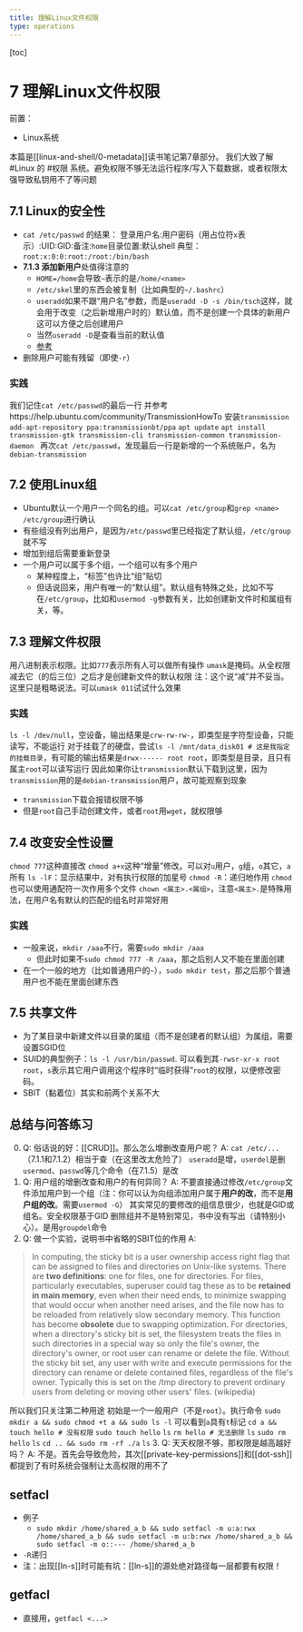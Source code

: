 ```yaml
---
title: 理解Linux文件权限
type: operations
---
```


[toc]
# 7 理解Linux文件权限
前置：
- Linux系统

本篇是[[linux-and-shell/0-metadata]]读书笔记第7章部分。
我们大致了解 #Linux 的 #权限 系统。避免权限不够无法运行程序/写入下载数据，或者权限太强导致私钥用不了等问题
## 7.1 Linux的安全性
- `cat /etc/passwd`
的结果：
登录用户名:用户密码（用占位符`x`表示）:UID:GID:备注:`home`目录位置:默认shell
典型：
`root:x:0:0:root:/root:/bin/bash`
- **7.1.3 添加新用户**处值得注意的
	- `HOME=/home`会导致`~`表示的是`/home/<name>`
	- `/etc/skel`里的东西会被复制（比如典型的`~/.bashrc`）
	- `useradd`如果不跟“用户名”参数，而是`useradd -D -s /bin/tsch`这样，就会用于改变（之后新增用户时的）默认值，而不是创建一个具体的新用户
这可以方便之后创建用户
	- 当然`useradd -D`是查看当前的默认值
	- [参考](https://blog.csdn.net/qq_42341984/article/details/120949451#:~:text=%E5%88%9B%E5%BB%BA%E6%96%B0%E7%94%A8%E6%88%B7%E5%B9%B6%E6%B7%BB%E5%8A%A0sudo%E6%9D%83%E9%99%90%201%201%20%E5%88%9B%E5%BB%BA%E6%96%B0%E7%94%A8%E6%88%B7%20%E4%B8%80%E9%94%AE%E6%B7%BB%E5%8A%A0%20useradd%20-d%20%2Fdata%2Fuser%2Fgyb,this%20file.%20...%203%203%20%E5%88%A0%E9%99%A4%E7%94%A8%E6%88%B7%20linux%E5%9F%BA%E7%A1%80%E5%91%BD%E4%BB%A4%E2%80%93userdel%20%E5%88%A0%E9%99%A4%E7%94%A8%E6%88%B7%E5%B8%90%E6%88%B7%E5%92%8C%E7%9B%B8%E5%85%B3%E6%96%87%E4%BB%B6)
- 删除用户可能有残留（即使`-r`）
### 实践
我们记住`cat /etc/passwd`的最后一行
并参考https://help.ubuntu.com/community/TransmissionHowTo
安装`transmission`
`add-apt-repository ppa:transmissionbt/ppa`
`apt update`
`apt install transmission-gtk transmission-cli transmission-common transmission-daemon
`
再次`cat /etc/passwd`，发现最后一行是新增的一个系统账户，名为`debian-transmission`
## 7.2 使用Linux组
- Ubuntu默认一个用户一个同名的组。可以`cat /etc/group`和`grep <name> /etc/group`进行确认
- 有些组没有列出用户，是因为`/etc/passwd`里已经指定了默认组，`/etc/group`就不写
- 增加到组后需要重新登录
- 一个用户可以属于多个组，一个组可以有多个用户
	- 某种程度上，“标签”也许比“组”贴切
	- 但话说回来，用户有唯一的“默认组”。默认组有特殊之处，比如不写在`/etc/group`，比如和`usermod -g`参数有关，比如创建新文件时和属组有关，等。
## 7.3 理解文件权限
用八进制表示权限。比如`777`表示所有人可以做所有操作
`umask`是掩码。从全权限减去它（的后三位）之后才是创建新文件的默认权限
注：这个说“减”并不妥当。这里只是粗略说法。可以`umask 011`试试什么效果
### 实践
`ls -l /dev/null`，空设备，输出结果是`crw-rw-rw-`，即类型是字符型设备，只能读写，不能运行
对于挂载了的硬盘，尝试`ls -l /mnt/data_disk01 # 这是我指定的挂载目录`，有可能的输出结果是`drwx------ root root`，即类型是目录，且只有属主`root`可以读写运行
因此如果你让`transmission`默认下载到这里，因为`transmission`用的是`debian-transmission`用户，故可能观察到现象
- `transmission`下载会报错权限不够
- 但是`root`自己手动创建文件，或者`root`用`wget`，就权限够
## 7.4 改变安全性设置
`chmod 777`这种直接改
`chmod a+x`这种“增量”修改。可以对`u`用户，`g`组，`o`其它，`a`所有
`ls -lF`：显示结果中，对有执行权限的加星号
`chmod -R`：递归地作用
`chmod`也可以使用通配符一次作用多个文件
`chown <属主>.<属组>`，注意`<属主>.`是特殊用法，在用户名有默认的匹配的组名时非常好用
### 实践
- 一般来说，`mkdir /aaa`不行，需要`sudo mkdir /aaa`
  - 但此时如果不`sudo chmod 777 -R /aaa`，那之后别人又不能在里面创建
- 在一个一般的地方（比如普通用户的`~`），`sudo mkdir test`，那之后那个普通用户也不能在里面创建东西
## 7.5 共享文件
- 为了某目录中新建文件以目录的属组（而不是创建者的默认组）为属组，需要设置SGID位
- SUID的典型例子：`ls -l /usr/bin/passwd`. 可以看到其`-rwsr-xr-x root root`，`s`表示其它用户调用这个程序时“临时获得”`root`的权限，以便修改密码。
- SBIT（黏着位）其实和前两个关系不大
## 总结与问答练习
0. Q: 俗话说的好：[[CRUD]]。那么怎么增删改查用户呢？
A: `cat /etc/...`（7.1.1和7.1.2）相当于查（在这里改太危险了）
`useradd`是增，`userdel`是删
`usermod`、`passwd`等几个命令（在7.1.5）是改
1. Q: 用户组的增删改查和用户的有何异同？
A: 不要直接通过修改`/etc/group`文件添加用户到一个组（注：你可以认为向组添加用户属于**用户的改**，而不是**用户组的改**。需要`usermod -G`）
其实常见的要修改的组信息很少，也就是GID或组名。安全权限基于GID
删除组并不是特别常见，书中没有写出（请特别小心）。是用`groupdel`命令
2. Q: 做一个实验，说明书中省略的SBIT位的作用
A:
> In computing, the sticky bit is a user ownership access right flag that can be assigned to files and directories on Unix-like systems.
There are **two definitions**: one for files, one for directories.
For files, particularly executables, superuser could tag these as to be **retained in main memory**, even when their need ends, to minimize swapping that would occur when another need arises, and the file now has to be reloaded from relatively slow secondary memory. This function has become **obsolete** due to swapping optimization.
For directories, when a directory's sticky bit is set, the filesystem treats the files in such directories in a special way so only the file's owner, the directory's owner, or root user can rename or delete the file. Without the sticky bit set, any user with write and execute permissions for the directory can rename or delete contained files, regardless of the file's owner. Typically this is set on the /tmp directory to prevent ordinary users from deleting or moving other users' files. (wikipedia)

所以我们只关注第二种用途
初始是一个一般用户（不是`root`）。执行命令
`sudo mkdir a && sudo chmod +t a && sudo ls -l`
可以看到`a`具有`t`标记
`cd a && touch hello # 没有权限`
`sudo touch hello`
`ls`
`rm hello # 无法删除`
`ls`
`sudo rm hello`
`ls`
`cd .. && sudo rm -rf ./a`
`ls`
3. Q: 天天权限不够，那权限是越高越好吗？
A: 不是。首先会导致危险，其次[[private-key-permissions]]和[[dot-ssh]]都提到了有时系统会强制让太高权限的用不了
## setfacl
- 例子
  - `sudo mkdir /home/shared_a_b && sudo setfacl -m u:a:rwx /home/shared_a_b && sudo setfacl -m u:b:rwx /home/shared_a_b && sudo setfacl -m o::--- /home/shared_a_b`
- `-R`递归
- 注：出现[[ln-s]]时可能有坑：[[ln-s]]的源处绝对路径每一层都要有权限！
## getfacl
- 直接用，`getfacl <...>`